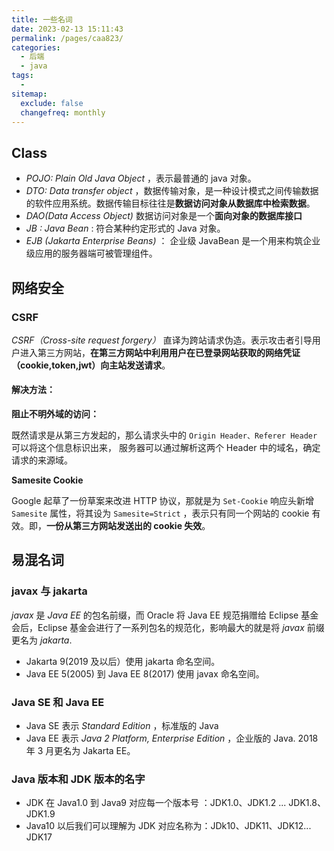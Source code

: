 ```yaml
---
title: 一些名词
date: 2023-02-13 15:11:43
permalink: /pages/caa823/
categories:
  - 后端
  - java
tags:
  - 
sitemap:
  exclude: false
  changefreq: monthly
---
```


## Class

- *POJO: Plain Old Java Object* ，表示最普通的 java 对象。
- *DTO: Data transfer object* ，数据传输对象，是一种设计模式之间传输数据的软件应用系统。数据传输目标往往是**数据访问对象从数据库中检索数据**。
- *DAO(Data Access Object)* 数据访问对象是一个**面向对象的数据库接口**
- *JB : Java Bean* : 符合某种约定形式的 Java 对象。
- *EJB (Jakarta Enterprise Beans)* ： 企业级 JavaBean 是一个用来构筑企业级应用的服务器端可被管理组件。

## 网络安全

### CSRF

*CSRF（Cross-site request forgery）* 直译为跨站请求伪造。表示攻击者引导用户进入第三方网站，**在第三方网站中利用用户在已登录网站获取的网络凭证（cookie,token,jwt）向主站发送请求**。

#### 解决方法：

**阻止不明外域的访问：**

既然请求是从第三方发起的，那么请求头中的 `Origin Header、Referer Header` 可以将这个信息标识出来， 服务器可以通过解析这两个 Header 中的域名，确定请求的来源域。

**Samesite Cookie**

Google 起草了一份草案来改进 HTTP 协议，那就是为 `Set-Cookie` 响应头新增 `Samesite` 属性，将其设为 `Samesite=Strict` ，表示只有同一个网站的 cookie 有效。即，**一份从第三方网站发送出的 cookie 失效**。

## 易混名词

### javax 与 jakarta

*javax*  是 *Java EE* 的包名前缀，而 Oracle 将 Java EE 规范捐赠给 Eclipse 基金会后，Eclipse 基金会进行了一系列包名的规范化，影响最大的就是将 *javax* 前缀更名为 *jakarta*.

- Jakarta 9(2019 及以后）使用 jakarta 命名空间。
- Java EE 5(2005) 到 Java EE 8(2017) 使用 javax 命名空间。

### Java SE 和 Java EE

- Java SE 表示 *Standard Edition* ，标准版的 Java
- Java EE 表示 *Java 2 Platform, Enterprise Edition* ，企业版的 Java.  2018 年 3 月更名为 Jakarta EE。

### Java 版本和 JDK 版本的名字

- JDK 在 Java1.0 到 Java9 对应每一个版本号 ：JDK1.0、JDK1.2 ... JDK1.8、JDK1.9
- Java10 以后我们可以理解为 JDK 对应名称为：JDk10、JDK11、JDK12... JDK17